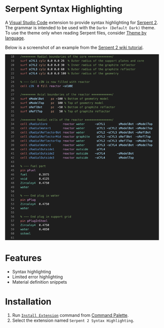 # Serpent Syntax Highlighting

A [Visual Studio Code](https://code.visualstudio.com/) extension to provide syntax highlighting for [Serpent 2](https://serpent.vtt.fi/mediawiki/index.php/Main_Page). The grammar is intended to be used with the `Dark+ (Default Dark)` theme. To use the theme only when reading Serpent files, consider [Theme by language](https://marketplace.visualstudio.com/items?itemName=jsaulou.theme-by-language).

Below is a screenshot of an example from the [Serpent 2 wiki tutorial](https://serpent.vtt.fi/mediawiki/index.php/Tutorial).

![](highlighting.png)

# Features
* Syntax highlighting
* Limited error highlighting
* Material definition snippets

# Installation

1. Run [`Install Extension`](https://code.visualstudio.com/docs/editor/extension-gallery#_install-an-extension) command from [Command Palette](https://code.visualstudio.com/Docs/editor/codebasics#_command-palette).
2. Select the extension named `Serpent 2 Syntax Highlighting`.